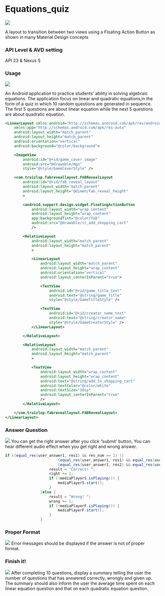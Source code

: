 # Equations_quiz 
<img src="https://cl.ly/253C1R0I391q/Image%202017-11-06%20at%205.08.28%20%E4%B8%8B%E5%8D%88.png" />

A layout to transition between two views using a Floating Action Button as shown in many Material Design concepts

### API Level & AVD setting  

API 23 & Nexus S

### Usage

<img src="https://cl.ly/2v260F2M2337/Screen%20Recording%202017-11-06%20at%2005.09%20%E4%B8%8B%E5%8D%88.gif">
</img>

An Android application to practice students’ ability in solving algebraic equations. The application focus on linear and quadratic equations,in the form of a quiz in which 10 random questions are generated in sequence. The first 5 questions are about linear equation while the next 5 questions are about quadratic equation. 

``` xml
<LinearLayout xmlns:android="http://schemas.android.com/apk/res/android"
    xmlns:app="http://schemas.android.com/apk/res-auto"
    android:layout_width="match_parent"
    android:layout_height="match_parent"
    android:orientation="vertical"
    android:background="@color/background">

    <ImageView
        android:id="@+id/game_cover_image"
        android:src="@drawable/mgs"
        style="@style/GameCoverStyle" />

    <com.truizlop.fabreveallayout.FABRevealLayout
        android:id="@+id/fab_reveal_layout"
        android:layout_width="match_parent"
        android:layout_height="@dimen/fab_reveal_height"
        >

        <android.support.design.widget.FloatingActionButton
            android:layout_width="wrap_content"
            android:layout_height="wrap_content"
            app:backgroundTint="@color/fab"
            android:src="@drawable/ic_add_shopping_cart"
            />

        <RelativeLayout
            android:layout_width="match_parent"
            android:layout_height="match_parent"
            >

            <LinearLayout
                android:layout_width="match_parent"
                android:layout_height="wrap_content"
                android:orientation="vertical"
                android:layout_centerInParent="true">

                <TextView
                    android:id="@+id/game_title_text"
                    android:text="@string/game_title"
                    style="@style/GameTitleStyle" />

                <TextView
                    android:id="@+id/creator_name_text"
                    android:text="@string/creator_name"
                    style="@style/GameCreatorStyle" />
            </LinearLayout>

        </RelativeLayout>

        <RelativeLayout
            android:layout_width="match_parent"
            android:layout_height="match_parent"
            >

            <TextView
                android:layout_width="wrap_content"
                android:layout_height="wrap_content"
                android:text="@string/add_to_shopping_cart"
                android:textColor="@color/white"
                android:textSize="16sp"
                android:layout_centerInParent="true"
                />
        </RelativeLayout>

    </com.truizlop.fabreveallayout.FABRevealLayout>
</LinearLayout>
```


### Answer Question

<img src="https://cl.ly/0F3E2p3n1v0x/Screen%20Recording%202017-11-06%20at%2005.12%20%E4%B8%8B%E5%8D%88.gif">
</img>
You can get the right answer after you click “submit’ button, You can hear different audio effect when you get right and wrong answer.

``` java
if ((equal_res(user_answer1, res1) && res_num == 1) ||
                        (equal_res(user_answer1, res1) && equal_res(user_answer2, res2)) ||
                        (equal_res(user_answer1, res2) && equal_res(user_answer2, res1))) {
                    result = "Correct! ";
                    right += 1;
                    if (!mediaPlayerS.isPlaying()) {
                        mediaPlayerS.start();
                    }
                }else {
                    result = "Wrong! ";
                    wrong += 1;
                    if (!mediaPlayerF.isPlaying()) {
                        mediaPlayerF.start();
                    }
                }
```


### Proper Format

<img src="https://cl.ly/0z0o2n0y201M/Screen%20Recording%202017-11-06%20at%2005.15%20%E4%B8%8B%E5%8D%88.gif">
</img>
Error messages should be displayed if the answer is not of proper format.

### Finish it!
<img src="https://cl.ly/2l1z1n1R0f3x/Screen%20Recording%202017-11-06%20at%2005.17%20%E4%B8%8B%E5%8D%88.gif">
</img>
After completing 10 questions, display a summary telling the user the number of questions that has answered correctly, wrongly and given up. The summary should also inform the user the average time spent on each linear equation question and that on each quadratic equation question.

